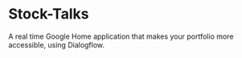 # Stock-Talks
A real time Google Home application that makes your portfolio more accessible, using Dialogflow.
